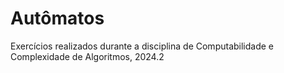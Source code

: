 # Autômatos 
 Exercícios realizados durante a disciplina de Computabilidade e Complexidade de Algoritmos, 2024.2
